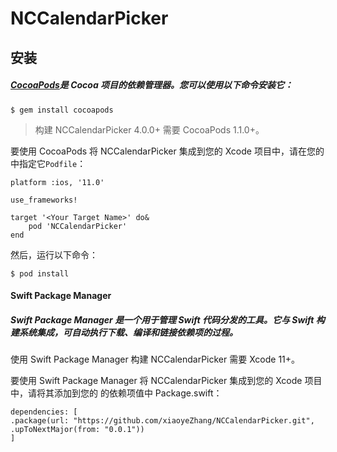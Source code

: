 # NCCalendarPicker

## 安装

##### [CocoaPods](http://cocoapods.org/)是 Cocoa 项目的依赖管理器。您可以使用以下命令安装它：

    $ gem install cocoapods

> 构建 NCCalendarPicker 4.0.0+ 需要 CocoaPods 1.1.0+。

要使用 CocoaPods 将 NCCalendarPicker 集成到您的 Xcode 项目中，请在您的 中指定它`Podfile`：

    platform :ios, '11.0'

    use_frameworks!

    target '<Your Target Name>' do&
    	pod 'NCCalendarPicker'
    end

然后，运行以下命令：

    $ pod install

#### Swift Package Manager

##### Swift Package Manager 是一个用于管理 Swift 代码分发的工具。它与 Swift 构建系统集成，可自动执行下载、编译和链接依赖项的过程。

使用 Swift Package Manager 构建 NCCalendarPicker 需要 Xcode 11+。

要使用 Swift Package Manager 将 NCCalendarPicker 集成到您的 Xcode 项目中，请将其添加到您的 的依赖项值中 Package.swift：

    dependencies: [
    .package(url: "https://github.com/xiaoyeZhang/NCCalendarPicker.git", .upToNextMajor(from: "0.0.1"))
    ]
